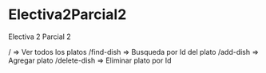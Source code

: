 # Electiva2Parcial2
Electiva 2 Parcial 2




/ => Ver todos los platos
/find-dish => Busqueda por Id del plato
/add-dish => Agregar plato
/delete-dish => Eliminar plato por Id
